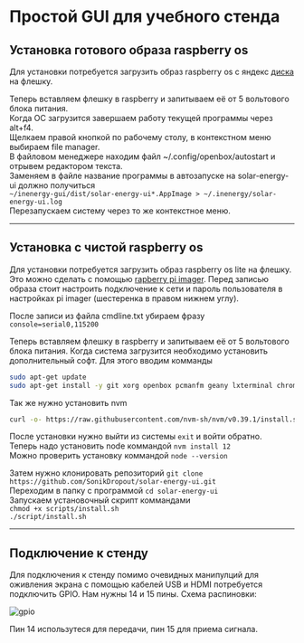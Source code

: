 # Простой GUI для учебного стенда

## Установка готового образа raspberry os
Для установки потребуется загрузить образ raspberry os с яндекс [диска](https://disk.yandex.ru/d/dBhNBLJ7-WqVmA) на флешку.  

Теперь вставляем флешку в raspberry и запитываем её от 5 вольтового блока питания.  
Когда ОС загрузится завершаем работу текущей программы через alt+f4.  
Щелкаем правой кнопкой по рабочему столу, в контекстном меню выбираем file manager.  
В файловом менеджере находим файл ~/.config/openbox/autostart и отрывем редактором текста.  
Заменяем в файле название программы в автозапуске на solar-energy-ui должно получиться   
`~/inenergy-gui/dist/solar-energy-ui*.AppImage > ~/.inenergy/solar-energy-ui.log`  
Перезапускаем систему через то же контекстное меню.

***
## Установка с чистой raspberry os
Для установки потребуется загрузить образ raspberry os lite на флешку. Это можно сделать с помощью [rapberry pi imager](https://www.raspberrypi.com/software/). Перед записью образа стоит настроить подключение к сети и пароль пользователя в настройках pi imager (шестеренка в правом нижнем углу).

После записи из файла cmdline.txt убираем фразу `console=serial0,115200`

Теперь вставляем флешку в raspberry и запитываем её от 5 вольтового блока питания.
Когда система загрузится необходимо установить дополнительный софт.
Для этого вводим комманды  
```sh
sudo apt-get update
sudo apt-get install -y git xorg openbox pcmanfm geany lxterminal chromium-browser libudev-dev
```
Так же нужно установить nvm  
```sh
curl -o- https://raw.githubusercontent.com/nvm-sh/nvm/v0.39.1/install.sh | bash
```
После установки нужно выйти из системы `exit` и войти обратно.  
Теперь надо установить node коммандой `nvm install 12`  
Можно проверить установку коммандой `node --version`

Затем нужно клонировать репозиторий `git clone https://github.com/SonikDropout/solar-energy-ui.git`  
Переходим в папку с программой `cd solar-energy-ui`  
Запускаем установочный скрипт коммандами  
`chmod +x scripts/install.sh`  
`./script/install.sh`  
***
## Подключение к стенду

Для подключения к стенду помимо очевидных манипулций для оживления экрана с помощью кабелей USB и HDMI потребуется подключить GPIO. Нам нужны 14 и 15 пины. Схема распиновки:

![gpio](https://www.raspberrypi.com/documentation/computers/images/GPIO-Pinout-Diagram-2.png)

Пин 14 использутеся для передачи, пин 15 для приема сигнала.
